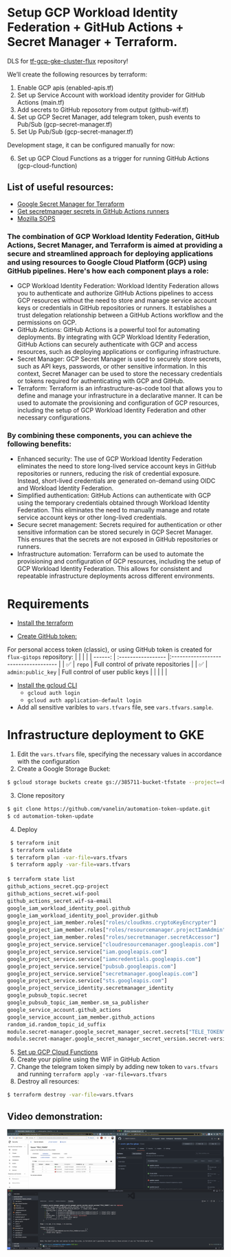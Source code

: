 # Setup GCP Workload Identity Federation + GitHub Actions + Secret Manager + Terraform.
DLS for [tf-gcp-gke-cluster-flux](https://github.com/vanelin/tf-gcp-gke-cluster-flux) repository!

We’ll create the following resources by terraform:

1. Enable GCP apis (enabled-apis.tf)
2. Set up Service Account with workload identity provider for GitHub Actions (main.tf)
3. Add secrets to GitHub reposotory from output (github-wif.tf)
4. Set up GCP Secret Manager, add telegram token, push events to Pub/Sub (gcp-secret-manager.tf)
5. Set Up Pub/Sub (gcp-secret-manager.tf)

Development stage, it can be configured manually for now:

6. Set up GCP Cloud Functions as a trigger for running GitHub Actions (gcp-сloud-function)

## List of useful resources:
- [Google Secret Manager for Terraform](https://github.com/GoogleCloudPlatform/terraform-google-secret-manager)
- [Get secretmanager secrets in GitHub Actions runners](https://github.com/google-github-actions/get-secretmanager-secrets)
- [Mozilla SOPS](https://github.com/mozilla/sops)

### The combination of GCP Workload Identity Federation, GitHub Actions, Secret Manager, and Terraform is aimed at providing a secure and streamlined approach for deploying applications and using resources to Google Cloud Platform (GCP) using GitHub pipelines. Here's how each component plays a role:

- GCP Workload Identity Federation: Workload Identity Federation allows you to authenticate and authorize GitHub Actions pipelines to access GCP resources without the need to store and manage service account keys or credentials in GitHub repositories or runners. It establishes a trust delegation relationship between a GitHub Actions workflow and the permissions on GCP.
- GitHub Actions: GitHub Actions is a powerful tool for automating deployments. By integrating with GCP Workload Identity Federation, GitHub Actions can securely authenticate with GCP and access resources, such as deploying applications or configuring infrastructure.
- Secret Manager: GCP Secret Manager is used to securely store secrets, such as API keys, passwords, or other sensitive information. In this context, Secret Manager can be used to store the necessary credentials or tokens required for authenticating with GCP and GitHub.
- Terraform: Terraform is an infrastructure-as-code tool that allows you to define and manage your infrastructure in a declarative manner. It can be used to automate the provisioning and configuration of GCP resources, including the setup of GCP Workload Identity Federation and other necessary configurations.

### By combining these components, you can achieve the following benefits:

- Enhanced security: The use of GCP Workload Identity Federation eliminates the need to store long-lived service account keys in GitHub repositories or runners, reducing the risk of credential exposure. Instead, short-lived credentials are generated on-demand using OIDC and Workload Identity Federation.
- Simplified authentication: GitHub Actions can authenticate with GCP using the temporary credentials obtained through Workload Identity Federation. This eliminates the need to manually manage and rotate service account keys or other long-lived credentials.
- Secure secret management: Secrets required for authentication or other sensitive information can be stored securely in GCP Secret Manager. This ensures that the secrets are not exposed in GitHub repositories or runners.
- Infrastructure automation: Terraform can be used to automate the provisioning and configuration of GCP resources, including the setup of GCP Workload Identity Federation. This allows for consistent and repeatable infrastructure deployments across different environments.

# Requirements

- [Install the terraform](https://developer.hashicorp.com/terraform/tutorials/aws-get-started/install-cli#install-terraform)

- [Create GitHub token:](https://docs.github.com/en/authentication/keeping-your-account-and-data-secure/managing-your-personal-access-tokens)

For personal access token (classic), or using GitHub token is created for `flux-gitops` repository:
|         | 		   		   |			                          |
| ------: | :----------------- |:------------------------------------ |
| ✅      | `repo`             | Full control of private repositories |
| ✅      | `admin:public_key` | Full control of user public keys     |
|  		  |  		           |	                                  |


- [Install the gcloud CLI](https://cloud.google.com/sdk/docs/install)
  - `gcloud auth login`
  - `gcloud auth application-default login`
- Add all sensitive varibles to `vars.tfvars` file, see `vars.tfvars.sample`.

# Infrastructure deployment to GKE
1. Edit the `vars.tfvars` file, specifying the necessary values in accordance with the configuration
2. Create a Google Storage Bucket:
```bash
$ gcloud storage buckets create gs://385711-bucket-tfstate --project=<PROJECT_ID> --default-storage-class=STANDARD --location=US --uniform-bucket-level-access
```
3. Clone repository
``` bash
$ git clone https://github.com/vanelin/automation-token-update.git
$ cd automation-token-update 
```
4. Deploy
```bash
 $ terraform init
 $ terraform validate
 $ terraform plan -var-file=vars.tfvars
 $ terraform apply -var-file=vars.tfvars

$ terraform state list
github_actions_secret.gcp-project
github_actions_secret.wif-pool
github_actions_secret.wif-sa-email
google_iam_workload_identity_pool.github
google_iam_workload_identity_pool_provider.github
google_project_iam_member.roles["roles/cloudkms.cryptoKeyEncrypter"]
google_project_iam_member.roles["roles/resourcemanager.projectIamAdmin"]
google_project_iam_member.roles["roles/secretmanager.secretAccessor"]
google_project_service.service["cloudresourcemanager.googleapis.com"]
google_project_service.service["iam.googleapis.com"]
google_project_service.service["iamcredentials.googleapis.com"]
google_project_service.service["pubsub.googleapis.com"]
google_project_service.service["secretmanager.googleapis.com"]
google_project_service.service["sts.googleapis.com"]
google_project_service_identity.secretmanager_identity
google_pubsub_topic.secret
google_pubsub_topic_iam_member.sm_sa_publisher
google_service_account.github_actions
google_service_account_iam_member.github_actions
random_id.random_topic_id_suffix
module.secret-manager.google_secret_manager_secret.secrets["TELE_TOKEN"]
module.secret-manager.google_secret_manager_secret_version.secret-version["TELE_TOKEN"]
```
5. [Set up GCP Cloud Functions](gcp-сloud-function/README.md)
6. Create your pipline using the WIF in GitHub Action
7. Change the telegram token simply by adding new token to `vars.tfvars` and running `terraform apply -var-file=vars.tfvars`
8. Destroy all resources:
```bash
$ terraform destroy -var-file=vars.tfvars
```

## Video demonstration:
[![IMAGE ALT TEXT](images/preview.png)](https://share.cleanshot.com/QyhP4svh "Click to watch")